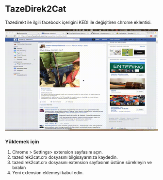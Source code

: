 # TazeDirek2Cat

Tazedirekt ile ilgili facebook içerigini KEDI ile değişitiren chrome eklentisi.

![ScreanShot](https://raw.githubusercontent.com/sumnulu/TazeDirek2Cat/master/out2.gif)

### Yüklemek için

1. Chrome > Settings> extension sayfasını açın.
3. tazedirek2cat.crx dosyasını bilgisayarınıza kaydedin.
3. tazedirek2cat.crx dosyasını extension sayfasının üstüne sürekleyin ve bırakın
4. Yeni extension eklemeyi kabul edin.
